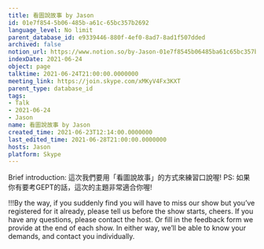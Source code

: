 ```yaml
---
title: 看圖說故事 by Jason
id: 01e7f854-5b06-485b-a61c-65bc357b2692
language_level: No limit
parent_database_id: e9339446-880f-4ef0-8ad7-8ad1f507dded
archived: false
notion_url: https://www.notion.so/by-Jason-01e7f8545b06485ba61c65bc357b2692
indexDate: 2021-06-24
object: page
talktime: 2021-06-24T21:00:00.0000000
meeting_link: https://join.skype.com/xMKyV4Fx3KXT
parent_type: database_id
tags:
- Talk
- 2021-06-24
- Jason
name: 看圖說故事 by Jason
created_time: 2021-06-23T12:14:00.0000000
last_edited_time: 2021-06-28T21:00:00.0000000
hosts: Jason
platform: Skype
---
```




Brief introduction: 這次我們要用「看圖說故事」的方式來練習口說喔!
PS: 如果你有要考GEPT的話，這次的主題非常適合你喔!

!!!By the way, if you suddenly find you will have to miss our show but you’ve registered for it already, please tell us before the show starts, cheers.
If you have any questions, please contact the host. Or fill in the feedback form we provide at the end of each show. In either way, we’ll be able to know your demands, and contact you individually.




